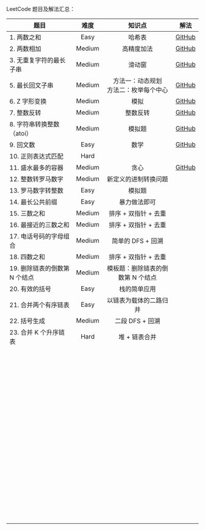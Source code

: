 LeetCode 题目及解法汇总：

| 题目                          |  难度  |                   知识点                   | 解法                                                         |
| ----------------------------- | :----: | :----------------------------------------: | ------------------------------------------------------------ |
| 1. 两数之和                   |  Easy  |                   哈希表                   | [GitHub](https://github.com/aeoaz/myLeetCode/tree/main/Problems/00001_Two%20Sum) |
| 2. 两数相加                   | Medium |                 高精度加法                 | [GitHub](https://github.com/aeoaz/myLeetCode/tree/main/Problems/00002_Add%20Two%20Numbers) |
| 3. 无重复字符的最长子串       | Medium |                   滑动窗                   | [GitHub](https://github.com/aeoaz/myLeetCode/tree/main/Problems/00003_Longest%20Substring%20Without%20Repeating%20Characters) |
| 5. 最长回文子串               | Medium | 方法一：动态规划<br />方法二：枚举每个中心 | [GitHub](https://github.com/aeoaz/myLeetCode/tree/main/Problems/00005_Longest%20Palindromic%20Substring) |
| 6. Z 字形变换                 | Medium |                    模拟                    | [GitHub](https://github.com/aeoaz/myLeetCode/tree/main/Problems/00006_Zigzag%20Conversion) |
| 7. 整数反转                   | Medium |                  整数反转                  | [GitHub](https://github.com/aeoaz/myLeetCode/tree/main/Problems/00007_Reverse%20Integer) |
| 8. 字符串转换整数（atoi）     | Medium |                   模拟题                   | [GitHub](https://github.com/aeoaz/myLeetCode/tree/main/Problems/00008_String%20to%20Integer(atoi)) |
| 9. 回文数                     |  Easy  |                    数学                    | [GitHub](https://github.com/aeoaz/myLeetCode/tree/main/Problems/00009_Palindrome%20Number) |
| 10. 正则表达式匹配            |  Hard  |                                            |                                                              |
| 11. 盛水最多的容器            | Medium |                    贪心                    | [GitHub](https://github.com/aeoaz/myLeetCode/tree/main/Problems/00011_Container%20With%20Most%20Water) |
| 12. 整数转罗马数字            | Medium |            新定义的进制转换问题            |                                                              |
| 13. 罗马数字转整数            |  Easy  |                   模拟题                   |                                                              |
| 14. 最长公共前缀              |  Easy  |                暴力做法即可                |                                                              |
| 15. 三数之和                  | Medium |            排序 + 双指针 + 去重            |                                                              |
| 16. 最接近的三数之和          | Medium |            排序 + 双指针 + 去重            |                                                              |
| 17. 电话号码的字母组合        | Medium |             简单的 DFS + 回溯              |                                                              |
| 18. 四数之和                  | Medium |            排序 + 双指针 + 去重            |                                                              |
| 19. 删除链表的倒数第 N 个结点 | Medium |     模板题：删除链表的倒数第 N 个结点      |                                                              |
| 20. 有效的括号                |  Easy  |                栈的简单应用                |                                                              |
| 21. 合并两个有序链表          |  Easy  |           以链表为载体的二路归并           |                                                              |
| 22. 括号生成                  | Medium |              二段 DFS + 回溯               |                                                              |
| 23. 合并 K 个升序链表         |  Hard  |               堆 + 链表合并                |                                                              |
|                               |        |                                            |                                                              |
|                               |        |                                            |                                                              |
|                               |        |                                            |                                                              |
|                               |        |                                            |                                                              |
|                               |        |                                            |                                                              |
|                               |        |                                            |                                                              |
|                               |        |                                            |                                                              |
|                               |        |                                            |                                                              |
|                               |        |                                            |                                                              |
|                               |        |                                            |                                                              |
|                               |        |                                            |                                                              |
|                               |        |                                            |                                                              |
|                               |        |                                            |                                                              |
|                               |        |                                            |                                                              |
|                               |        |                                            |                                                              |
|                               |        |                                            |                                                              |
|                               |        |                                            |                                                              |
|                               |        |                                            |                                                              |
|                               |        |                                            |                                                              |
|                               |        |                                            |                                                              |
|                               |        |                                            |                                                              |
|                               |        |                                            |                                                              |
|                               |        |                                            |                                                              |
|                               |        |                                            |                                                              |
|                               |        |                                            |                                                              |
|                               |        |                                            |                                                              |
|                               |        |                                            |                                                              |
|                               |        |                                            |                                                              |
|                               |        |                                            |                                                              |
|                               |        |                                            |                                                              |
|                               |        |                                            |                                                              |
|                               |        |                                            |                                                              |
|                               |        |                                            |                                                              |
|                               |        |                                            |                                                              |
|                               |        |                                            |                                                              |
|                               |        |                                            |                                                              |
|                               |        |                                            |                                                              |
|                               |        |                                            |                                                              |
|                               |        |                                            |                                                              |
|                               |        |                                            |                                                              |
|                               |        |                                            |                                                              |
|                               |        |                                            |                                                              |
|                               |        |                                            |                                                              |
|                               |        |                                            |                                                              |
|                               |        |                                            |                                                              |
|                               |        |                                            |                                                              |
|                               |        |                                            |                                                              |
|                               |        |                                            |                                                              |
|                               |        |                                            |                                                              |
|                               |        |                                            |                                                              |
|                               |        |                                            |                                                              |
|                               |        |                                            |                                                              |
|                               |        |                                            |                                                              |
|                               |        |                                            |                                                              |
|                               |        |                                            |                                                              |
|                               |        |                                            |                                                              |
|                               |        |                                            |                                                              |
|                               |        |                                            |                                                              |
|                               |        |                                            |                                                              |
|                               |        |                                            |                                                              |
|                               |        |                                            |                                                              |
|                               |        |                                            |                                                              |
|                               |        |                                            |                                                              |
|                               |        |                                            |                                                              |
|                               |        |                                            |                                                              |
|                               |        |                                            |                                                              |
|                               |        |                                            |                                                              |
|                               |        |                                            |                                                              |
|                               |        |                                            |                                                              |
|                               |        |                                            |                                                              |
|                               |        |                                            |                                                              |
|                               |        |                                            |                                                              |
|                               |        |                                            |                                                              |
|                               |        |                                            |                                                              |
|                               |        |                                            |                                                              |
|                               |        |                                            |                                                              |
|                               |        |                                            |                                                              |

